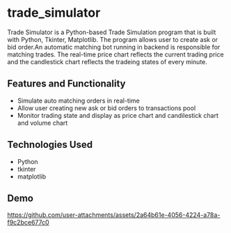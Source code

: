 # trade_simulator
Trade Simulator is a Python-based Trade Simulation program that is built with Python, Tkinter, Matplotlib. The program allows user to create ask or bid order.An automatic matching bot running in backend is responsible for matching trades. The real-time price chart reflects the current trading price and the candlestick chart reflects the tradeing states of every minute.
## Features and Functionality
- Simulate auto matching orders in real-time
- Allow user creating new ask or bid orders to transactions pool
- Monitor trading state and display as price chart and candilestick chart and volume chart
## Technologies Used
- Python
- tkinter
- matplotlib
## Demo
https://github.com/user-attachments/assets/2a64b61e-4056-4224-a78a-f9c2bce677c0
